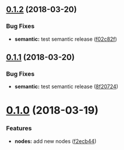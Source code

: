 <a name="0.1.2"></a>
## [0.1.2](https://github.com/teste/lsneucamp/API-NodeJS-Express/compare/v0.1.1...v0.1.2) (2018-03-20)


### Bug Fixes

* **semantic:** test semantic release ([f02c82f](https://github.com/lsneucamp/API-NodeJS-Express/commit/f02c82f))

<a name="0.1.1"></a>
## [0.1.1](https://github.com/teste/lsneucamp/API-NodeJS-Express/compare/v0.1.0...v0.1.1) (2018-03-20)


### Bug Fixes

* **semantic:** test semantic release ([8f20724](https://github.com/lsneucamp/API-NodeJS-Express/commit/8f20724))

<a name="0.1.0"></a>
# [0.1.0](https://github.com/lsneucamp/API-NodeJS-Express/compare/v0.0.2...v0.1.0) (2018-03-19)


### Features

* **nodes:** add new nodes ([f2ecb44](https://github.com/lsneucamp/API-NodeJS-Express/commit/f2ecb44))
